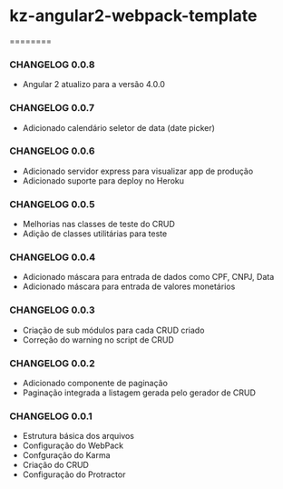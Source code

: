 # kz-angular2-webpack-template
========

### CHANGELOG 0.0.8

* Angular 2 atualizo para a versão 4.0.0

### CHANGELOG 0.0.7

* Adicionado calendário seletor de data (date picker)

### CHANGELOG 0.0.6

* Adicionado servidor express para visualizar app de produção
* Adicionado suporte para deploy no Heroku

### CHANGELOG 0.0.5

* Melhorias nas classes de teste do CRUD
* Adição de classes utilitárias para teste

### CHANGELOG 0.0.4

* Adicionado máscara para entrada de dados como CPF, CNPJ, Data
* Adicionado máscara para entrada de valores monetários

### CHANGELOG 0.0.3

* Criação de sub módulos para cada CRUD criado
* Correção do warning no script de CRUD

### CHANGELOG 0.0.2

* Adicionado componente de paginação
* Paginação integrada a listagem gerada pelo gerador de CRUD

### CHANGELOG 0.0.1

* Estrutura básica dos arquivos
* Configuração do WebPack
* Confguração do Karma
* Criação do CRUD
* Configuração do Protractor